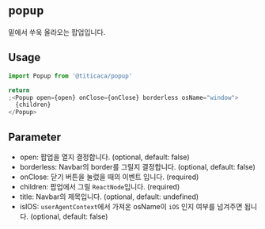 # `popup`

밑에서 쑤욱 올라오는 팝업입니다.

## Usage

```typescript
import Popup from '@titicaca/popup'

return
;<Popup open={open} onClose={onClose} borderless osName="window">
  {children}
</Popup>
```

## Parameter

- open: 팝업을 열지 결정합니다. (optional, default: false)
- borderless: Navbar의 border를 그릴지 결정합니다. (optional, default: false)
- onClose: 닫기 버튼을 눌렀을 때의 이벤트 입니다. (required)
- children: 팝업에서 그릴 `ReactNode`입니다. (required)
- title: Navbar의 제목입니다. (optional, default: undefined)
- isIOS: `userAgentContext`에서 가져온 osName이 `iOS` 인지 여부를 넘겨주면 됩니다. (optional, default: false)
